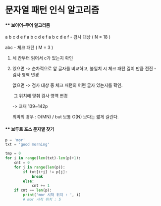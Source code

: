 # 문자열 패턴 인식 알고리즘



#### ** 보이어-무어 알고리즘

a b c d e f a b c d e f a b c d e f   - 검사 대상 ( N = 18 )

 

abc                                                  - 체크 패턴 ( M = 3 )



1. 세 칸부터 읽어서 c가 있는지 확인

2. 있으면 -> 순차적으로 앞 글자를 비교하고, 불일치 시 체크 패턴 길이 만큼 전진 - 검사 영역 변경

   없으면 -> 검사 대상 중 체크 패턴의 어떤 글자 있는지를 확인.

   ​                 그 위치에 맞춰 검사 영역 변경

   -> 교재 139~142p

   최악의 경우 : O(MN)     /   but 보통 O(N)  보다는 짧게 걸린다.





#### ** 브루트 포스 문자열 찾기

```python
p = 'mor'
txt = 'good morning'

tmp = 0
for i in range(len(txt)-len(p)+1):
    cnt = 0
    for j in range(len(p)):
        if txt[i+j] != p[j]:
            break
        else:
            cnt += 1
    if cnt == len(p):
        print('mor 시작 위치 : ', i)
        # mor 시작 위치 : 5
```




